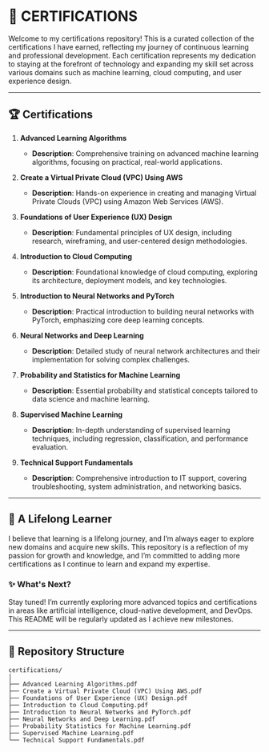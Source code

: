 # 📜 CERTIFICATIONS

Welcome to my certifications repository! This is a curated collection of the certifications I have earned, reflecting my journey of continuous learning and professional development. Each certification represents my dedication to staying at the forefront of technology and expanding my skill set across various domains such as machine learning, cloud computing, and user experience design.

---

## 🏆 Certifications

1. **Advanced Learning Algorithms**
   - **Description**: Comprehensive training on advanced machine learning algorithms, focusing on practical, real-world applications.

2. **Create a Virtual Private Cloud (VPC) Using AWS**
   - **Description**: Hands-on experience in creating and managing Virtual Private Clouds (VPC) using Amazon Web Services (AWS).

3. **Foundations of User Experience (UX) Design**
   - **Description**: Fundamental principles of UX design, including research, wireframing, and user-centered design methodologies.

4. **Introduction to Cloud Computing**
   - **Description**: Foundational knowledge of cloud computing, exploring its architecture, deployment models, and key technologies.

5. **Introduction to Neural Networks and PyTorch**
   - **Description**: Practical introduction to building neural networks with PyTorch, emphasizing core deep learning concepts.

6. **Neural Networks and Deep Learning**
   - **Description**: Detailed study of neural network architectures and their implementation for solving complex challenges.

7. **Probability and Statistics for Machine Learning**
   - **Description**: Essential probability and statistical concepts tailored to data science and machine learning.

8. **Supervised Machine Learning**
   - **Description**: In-depth understanding of supervised learning techniques, including regression, classification, and performance evaluation.

9. **Technical Support Fundamentals**
   - **Description**: Comprehensive introduction to IT support, covering troubleshooting, system administration, and networking basics.

---

## 🌟 A Lifelong Learner

I believe that learning is a lifelong journey, and I’m always eager to explore new domains and acquire new skills. This repository is a reflection of my passion for growth and knowledge, and I’m committed to adding more certifications as I continue to learn and expand my expertise.

### ✨ What's Next?

Stay tuned! I’m currently exploring more advanced topics and certifications in areas like artificial intelligence, cloud-native development, and DevOps. This README will be regularly updated as I achieve new milestones.

---

## 📂 Repository Structure
```plaintext
certifications/
│
├── Advanced Learning Algorithms.pdf
├── Create a Virtual Private Cloud (VPC) Using AWS.pdf
├── Foundations of User Experience (UX) Design.pdf
├── Introduction to Cloud Computing.pdf
├── Introduction to Neural Networks and PyTorch.pdf
├── Neural Networks and Deep Learning.pdf
├── Probability Statistics for Machine Learning.pdf
├── Supervised Machine Learning.pdf
└── Technical Support Fundamentals.pdf
